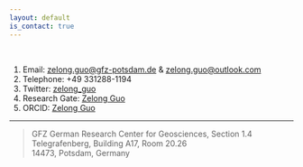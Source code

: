 ```yaml
---
layout: default
is_contact: true
---
```


<br>

1. Email: zelong.guo@gfz-potsdam.de & zelong.guo@outlook.com
2. Telephone: +49 331288-1194
3. Twitter: [zelong_guo](https://twitter.com/zelong_guo) 
4. Research Gate: [Zelong Guo](https://www.researchgate.net/profile/Zelong-Guo)
5. ORCID: [Zelong Guo](https://orcid.org/0000-0001-7064-5961)  
   
***

> GFZ German Research Center for Geosciences, Section 1.4  
Telegrafenberg, Building A17, Room 20.26  
14473, Potsdam, Germany

<br>
